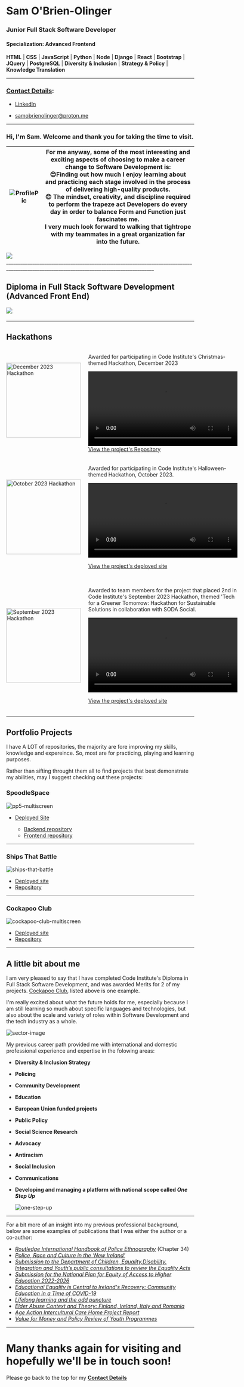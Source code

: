 # Sam O'Brien-Olinger

### Junior Full Stack Software Developer
#### Specialization: Advanced Frontend

  **HTML** | **CSS** | **JavaScript** | **Python** | **Node** | **Django** | **React** | **Bootstrap** | **JQuery** | **PostgreSQL** | **Diversity & Inclusion** | **Strategy & Policy** | **Knowledge Translation**

  ________________________________________________________________________________________________________________________________________

  ### [Contact Details](#contact-details):
  
  - [LinkedIn](https://www.linkedin.com/in/sam-o-brien-olinger-b658283a/)
   
   - samobrienolinger@proton.me
__________________________________________________________________________________________________________________________________________

### Hi, I'm Sam. Welcome and thank you for taking the time to visit. 

| ![ProfilePic](https://res.cloudinary.com/dzhbg6go0/image/upload/v1692011747/AtASlant_lno4wp.jpg) | For me anyway, some of the most interesting and exciting aspects of choosing to make a career change to Software Development is:<br> 😊Finding out how much I enjoy learning about and practicing each stage involved in the process of delivering high-quality products.<br> 😊 The mindset, creativity, and discipline required to perform the trapeze act Developers do every day in order to balance Form and Function just fascinates me.<br> I very much look forward to walking that tightrope with my teammates in a great organization far into the future. |
| --- | --- |
   
<div style="display: flex; align-items: center;">
  <img src="https://res.cloudinary.com/dzhbg6go0/image/upload/v1693216950/Github%20README%20CV/Chaplin5_y2rjto.jpg")
    />
</div>
____________________________________________________________________________________________________________________________________________

## Diploma in Full Stack Software Development (Advanced Front End) 

<div style="display: flex; align-items: center; margin-bottom: 20px;">
  <img
    src="https://api.accredible.com/v1/frontend/credential_website_embed_image/certificate/88114367"
    />
</div>

___________________________________________________________________________________________________________________________________________

## Hackathons

<div style="display: flex; align-items: center; margin-bottom: 20px;">
  <img src="https://res.cloudinary.com/dzhbg6go0/image/upload/v1698331248/CockapooClub/JobHunter/October_2023_hackathon_obfszb.png" alt="December 2023 Hackathon" width="200" height="200" style="margin-right: 20px;" />
  <div>
    <p> Awarded for participating in Code Institute's Christmas-themed Hackathon, December 2023 </p>
    <video controls width="400" height="auto">
      <source src="" type="">
      Your browser does not support the video tag.
    </video>
    <a href="https://github.com/SamOBrienOlinger/team9-hackathon-december/tree/xmas-every-day">View the project's Repository</a>
  </div>
</div>


<div style="display: flex; align-items: center; margin-bottom: 20px;">
  <img src="https://res.cloudinary.com/dzhbg6go0/image/upload/v1698331248/CockapooClub/JobHunter/October_2023_hackathon_obfszb.png" alt="October 2023 Hackathon" width="200" height="200" style="margin-right: 20px;" />
  <div>
    <p>Awarded for participating in Code Institute's Halloween-themed Hackathon, October 2023.</p>
    <video controls width="400" height="auto">
      <source src="/workspace/SamOBrienOlinger/assets/images/LinkedInClip.mp4" type="video/mp4">
      Your browser does not support the video tag.
    </video>
    <p><a href="https://l0rdgabbers.github.io/curse-generator/index.html">View the project's deployed site</a></p>
  </div>
</div>

<div style="display: flex; align-items: center; margin-bottom: 20px;">
  <img src="https://res.cloudinary.com/dzhbg6go0/image/upload/v1698331248/CockapooClub/JobHunter/September_2023_hackathon_ji11hh.png" alt="September 2023 Hackathon" width="200" height="200" style="margin-right: 20px;" />
  <div>
    <p>Awarded to team members for the project that placed 2nd in Code Institute's September 2023 Hackathon, themed 'Tech for a Greener Tomorrow: Hackathon for Sustainable Solutions in collaboration with SODA Social.</p>
    <video controls width="400" height="auto">
      <source src="/workspace/SamOBrienOlinger/assets/images/EcoHub.mp4" type="video/mp4">
      Your browser does not support the video tag.
    </video>
    <p><a href="https://shanedoyledev.github.io/ecohub/">View the project's deployed site</a></p>
  </div>
</div>




____________________________________________________________________________________________________________________________________________

## Portfolio Projects

I have A LOT of repositories, the majority are fore improving my skills, knowledge and expereince. So, most are for practicing, playing and learning purposes. 

Rather than sifting throught them all to find projects that best demonstrate my abilities, may I suggest checking out these projects:


### SpoodleSpace
  
  ![pp5-multiscreen](https://res.cloudinary.com/dzhbg6go0/image/upload/v1692012034/PP5-multiscreen_hucdla.jpg)

  - [Deployed Site](https://spoodle-space-pp5.herokuapp.com/)
    
    - [Backend repository](https://github.com/SamOBrienOlinger/drf-spoodle-space)
    - [Frontend repository](https://github.com/SamOBrienOlinger/spoodle-space-pp5)
 

__________________________________________________________________________________________________________________________________________    

### Ships That Battle
  
  ![ships-that-battle](https://res.cloudinary.com/dzhbg6go0/image/upload/v1692012172/ships-that-battle_p00jje.jpg)

  - [Deployed site](https://spoodle-space-pp5.herokuapp.com/)
  - [Repository](https://github.com/SamOBrienOlinger/Ships-that-Battle)

__________________________________________________________________________________________________________________________________________
 
 ### Cockapoo Club
  
  ![cockapoo-club-multiscreen](https://res.cloudinary.com/dzhbg6go0/image/upload/v1692012284/cockapoo-club-multiscreen_ji9fl3.jpg)

  - [Deployed site](https://home-cockapoo-club-pp4.herokuapp.com/)
  - [Repository](https://github.com/SamOBrienOlinger/Cockapoo-Club-PortProj4)
__________________________________________________________________________________________________________________________________________

## A little bit about me

  I am very pleased to say that I have completed Code Institute's Diploma in Full Stack Software Development, and was awarded Merits for 2 of my projects. [Cockapoo Club](https://home-cockapoo-club-pp4.herokuapp.com/), listed above is one example. 
  
  I'm really excited about what the future holds for me, especially because I am still learning so much about specific languages and technologies, but also about the scale and variety of roles within Software Development and the tech industry as a whole.

  ![sector-image](https://res.cloudinary.com/dzhbg6go0/image/upload/v1697036408/CockapooClub/JobHunter/software-development-sectors_njfkym.webp)
  
  My previous career path provided me with international and domestic professional experience and expertise in the folowing areas:

  - **Diversity & Inclusion Strategy**
  - **Policing**
  - **Community Development**
  - **Education**
  - **European Union funded projects**
  - **Public Policy**
  - **Social Science Research**
  - **Advocacy**
  - **Antiracism**
  - **Social Inclusion**
  - **Communications**
  - **Developing and managing a platform with national scope called _One Step Up_**
 

    ![one-step-up](https://res.cloudinary.com/dzhbg6go0/image/upload/v1692012823/OSU_uumflg.jpg)

__________________________________________________________________________________________________________________________________________

For a bit more of an insight into my previous professional background, below are some examples of publications that I was either the author or a co-author:

- [*Routledge International Handbook of Police Ethnography*](https://www.routledge.com/Routledge-International-Handbook-of-Police-Ethnography/Fleming-Charman/p/book/9780367539399?utm_medium=email&utm_source=EmailStudio%25%25__AdditionalEmailAttribute4%25%25&utm_campaign=B190608179_4539656%25%25__AdditionalEmailAttribute1%25%25) (Chapter 34)
- [*Police, Race and Culture in the ‘New Ireland’*](https://link.springer.com/book/10.1057/9781137490452)
- [*Submission to the Department of Children, Equality,Disability, Integration and Youth’s public consultations to review the Equality Acts*](https://www.aontas.com/assets/resources/Submissions/Equality%20Acts%20Consultation%20Paper_AONTAS%202021.docx.pdf)
- [*Submission for the National Plan for Equity of Access to Higher Education 2022-2026*](https://www.aontas.com/assets/resources/Submissions/AONTAS%20Submission_NAP%202022-2026.pdf)
- [*Educational Equality is Central to Ireland's Recovery: Community Education in a Time of COVID-19*](https://www.aontas.com/assets/resources/CEN%20Census/CEN%20Census%20Policy%20Paper.pdf)
- [*Lifelong learning and the odd puncture*](https://www.ageaction.ie/sites/default/files/attachments/third_and_final_proof.pdf)
- [*Elder Abuse Context and Theory: Finland, Ireland, Italy and Romania*](http://www.combatingelderabuse.eu/wp-content/uploads/2016/04/Booklet_stage.pdf)
- [*Age Action Intercultural Care Home Project Report*](https://www.ageaction.ie/sites/default/files/23626-Age%20Action%20Inter-Cultural%20Report-LR4.pdf)
- [*Value for Money and Policy Review of Youth Programmes*](http://www.drugsandalcohol.ie/23242/1/ValueforMoneyYouthProjects.pdf)
__________________________________________________________________________________________________________________________________________

# Many thanks again for visiting and hopefully we'll be in touch soon! 

Please go back to the top for my **[Contact Details](#contact-details)**
